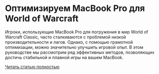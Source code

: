 # Оптимизируем MacBook Pro для World of Warcraft



Игроки, использующие MacBook Pro для погружения в мир World of Warcraft Classic, часто сталкиваются с проблемой низкой производительности и лагов. Однако, с помощью грамотной оптимизации, можно значительно улучшить игровой опыт. В этом руководстве мы рассмотрим ряд эффективных методов, позволяющих достичь стабильной и плавной игры на вашем MacBook.

[Читать статью полностью](https://xyberbara.com/gaming/macbook-pro-world-of-warcraft/)
